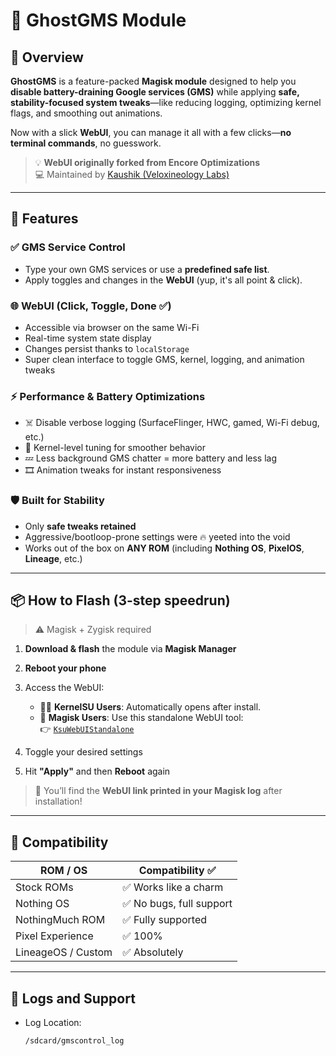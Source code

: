 # 👻 GhostGMS Module  

## 📌 Overview  
**GhostGMS** is a feature-packed **Magisk module** designed to help you **disable battery-draining Google services (GMS)** while applying **safe, stability-focused system tweaks**—like reducing logging, optimizing kernel flags, and smoothing out animations.  

Now with a slick **WebUI**, you can manage it all with a few clicks—**no terminal commands**, no guesswork.

> 💡 **WebUI originally forked from Encore Optimizations**  
> 💻 Maintained by [Kaushik (Veloxineology Labs)](https://github.com/veloxineology)

---

## 🚀 Features  

### ✅ GMS Service Control  
- Type your own GMS services or use a **predefined safe list**.  
- Apply toggles and changes in the **WebUI** (yup, it's all point & click).  

### 🌐 WebUI (Click, Toggle, Done ✅)  
- Accessible via browser on the same Wi-Fi  
- Real-time system state display  
- Changes persist thanks to `localStorage`  
- Super clean interface to toggle GMS, kernel, logging, and animation tweaks  

### ⚡ Performance & Battery Optimizations  
- ☠️ Disable verbose logging (SurfaceFlinger, HWC, gamed, Wi-Fi debug, etc.)  
- 🧠 Kernel-level tuning for smoother behavior  
- 💤 Less background GMS chatter = more battery and less lag  
- 🎞️ Animation tweaks for instant responsiveness  

### 🛡️ Built for Stability  
- Only **safe tweaks retained**  
- Aggressive/bootloop-prone settings were 🔥 yeeted into the void  
- Works out of the box on **ANY ROM** (including **Nothing OS**, **PixelOS**, **Lineage**, etc.)

---

## 📦 How to Flash (3-step speedrun)

> ⚠️ Magisk + Zygisk required

1. **Download & flash** the module via **Magisk Manager**  
2. **Reboot your phone**  
3. Access the WebUI:

   - 🧙‍♂️ **KernelSU Users**: Automatically opens after install.  
   - 🧪 **Magisk Users**: Use this standalone WebUI tool:  
     👉 [`KsuWebUIStandalone`](https://github.com/5ec1cff/KsuWebUIStandalone)

4. Toggle your desired settings  
5. Hit **"Apply"** and then **Reboot** again

> 📍 You’ll find the **WebUI link printed in your Magisk log** after installation!

---

## 🔄 Compatibility  

| ROM / OS              | Compatibility ✅ |
|------------------------|------------------|
| Stock ROMs            | ✅ Works like a charm  
| Nothing OS            | ✅ No bugs, full support  
| NothingMuch ROM       | ✅ Fully supported  
| Pixel Experience      | ✅ 100%  
| LineageOS / Custom    | ✅ Absolutely  

---

## 📂 Logs and Support  

- Log Location:  
  ```bash
  /sdcard/gmscontrol_log
